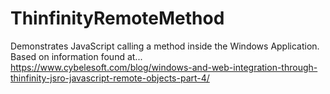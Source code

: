 # ThinfinityRemoteMethod
Demonstrates JavaScript calling a method inside the Windows Application.<br>
Based on information found at...<br>
https://www.cybelesoft.com/blog/windows-and-web-integration-through-thinfinity-jsro-javascript-remote-objects-part-4/
